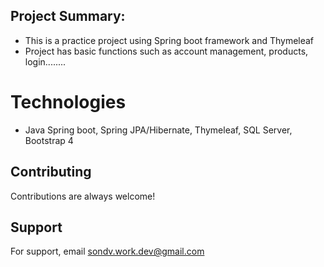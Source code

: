 ## Project Summary:
- This is a practice project using Spring boot framework and Thymeleaf
- Project has basic functions such as account management, products, login........



# Technologies 
- Java Spring boot, Spring JPA/Hibernate, Thymeleaf, SQL Server, Bootstrap 4


## Contributing

Contributions are always welcome!

## Support

For support, email <sondv.work.dev@gmail.com>
